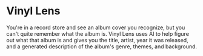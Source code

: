 # Vinyl Lens

You're in a record store and see an album cover you recognize, but you can't quite remember what the album is. Vinyl Lens uses AI to help figure out what that album is and gives you the title, artist, year it was released, and a generated description of the album's genre, themes, and background.

